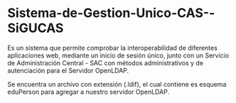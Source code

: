 # Sistema-de-Gestion-Unico-CAS--SiGUCAS
Es un sistema que permite comprobar la interoperabilidad de diferentes aplicaciones web, mediante un inicio de sesión único, junto con un Servicio de Administración Central - SAC con métodos administrativos y de autenciación para el Servidor OpenLDAP.

Se encuentra un archivo con extensión (.ldif), el cual contiene es esquema eduPerson para agregar a nuestro servidor OpenLDAP.


